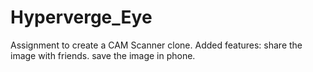 # Hyperverge_Eye
Assignment to create a CAM Scanner clone.
Added features:
share the image with friends.
save the image in phone.
